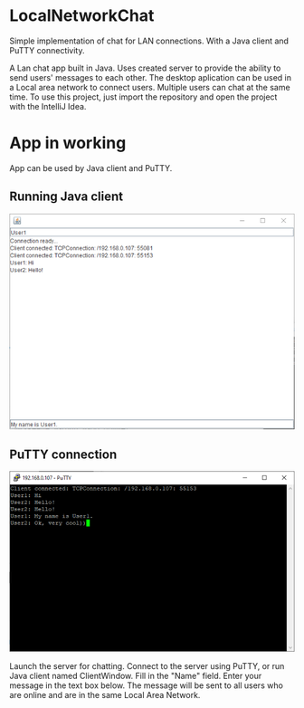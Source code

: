 # LocalNetworkChat
Simple implementation of chat for LAN connections. With a Java client and PuTTY connectivity.

A Lan chat app built in Java. Uses created server to provide the ability to send users' messages to each other. 
The desktop aplication can be used in a Local area network to connect users.
Multiple users can chat at the same time.
To use this project, just import the repository and open the project with the IntelliJ Idea.
# App in working
App can be used by Java client and PuTTY.
## Running Java client
![](RunningJavaClient.png)

## PuTTY connection
![](RunningPuTTY.png)

Launch the server for chatting. Connect to the server using PuTTY, or run Java client named ClientWindow. Fill in the "Name" field. Enter your message in the text box below. 
The message will be sent to all users who are online and are in the same Local Area Network.



